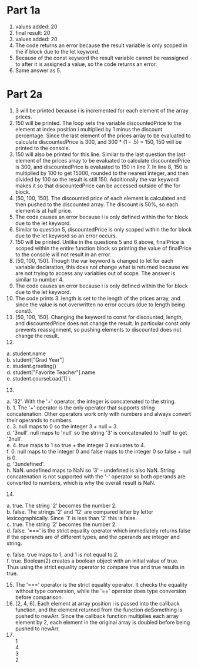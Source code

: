 # Part 1a
1. values added: 20
2. final result: 20
3. values added: 20
4. The code returns an error because the result variable is only scoped in the if block due to the let keyword. 
5. Because of the const keyword the result variable cannot be reassigned to after it is assigned a value, so the code returns an error.
6. Same answer as 5.
# Part 2a
1. 3 will be printed because i is incremented for each element of the array prices.
2. 150 will be printed. The loop sets the variable discountedPrice to the element at index position i multiplied by 1 minus the discount percentage. Since the last element of the prices array to be evaluated to calculate discountedPrice is 300, and 300 * (1 - .5) = 150, 150 will be printed to the console. 
3. 150 will also be printed for this line. Similar to the last question the last element of the prices array to be evaluated to calculate discountedPrice is 300, and discountedPrice is evaluated to 150 in line 7. In line 8, 150 is multiplied by 100 to get 15000, rounded to the nearest integer, and then divided by 100 so the result is still 150. Additionally the var keyword makes it so that discountedPrice can be accessed outside of the for block. 
4. [50, 100, 150]. The discounted price of each element is calculated and then pushed to the discounted array. The discount is 50%, so each element is at half price. 
5. The code causes an error because i is only defined within the for block due to the let keyword. 
6. Similar to question 5, discountedPrice is only scoped within the for block due to the let keyword so an error occurs.
7. 150 will be printed. Unlike in the questions 5 and 6 above, finalPrice is scoped within the entire function block so printing the value of finalPrice to the console will not result in an error.
8. [50, 100, 150]. Though the var keyword is changed to let for each variable declaration, this does not change what is returned because we are not trying to access any variables out of scope. The answer is similar to number 4. 
9. The code causes an error because i is only defined within the for block due to the let keyword.
10. The code prints 3. length is set to the length of the prices array, and since the value is not overwritten no error occurs (due to length being const).
11. [50, 100, 150]. Changing the keyword to const for discounted, length, and discountedPrice does not change the result. In particular const only prevents reassignment, so pushing elements to discounted does not change the result.
12. 
a. student.name\
b. student["Grad Year"] \
c. student.greeting() \
d. student["Favorite Teacher"].name \
e. student.courseLoad[1] \

13. 
a. '32'. With the '+' operator, the integer is concatenated to the string. \
b. 1. The '+' operator is the only operator that supports string concatenation. Other operators work only with numbers and always convert their operands to numbers. \
c. 3. null maps to 0 so the integer 3 + null = 3. \
d. '3null'. null maps to 'null' so the string '3' is concatenated to 'null' to get '3null'. \
e. 4. true maps to 1 so true + the integer 3 evaluates to 4.\
f. 0. null maps to the integer 0 and false maps to the integer 0 so false + null is 0. \
g. '3undefined'. \
h. NaN. undefined maps to NaN so '3' - undefined is also NaN. String concatenation is not supported with the '-' operator so both operands are converted to numbers, which is why the overall result is NaN. 

14. 
a. true. The string '2' becomes the number 2. \
b. false. The strings '2' and '12' are compared letter by letter lexicographically. Since '1' is less than '2' this is false. \
c. true. The string '2' becomes the number 2. \
d. false. '===' is the strict equality operator which immediately returns false if the operands are of different types, and the operands are integer and string.

e. false. true maps to 1, and 1 is not equal to 2. \
f. true. Boolean(2) creates a boolean object with an initial value of true. Thus using the strict equality operator to compare true and true results in true. 

15. The '===' operator is the strict equality operator. It checks the equality without type conversion, while the '==' operator does type conversion before comparison. 
17. [2, 4, 6]. Each element at array position i is passed into the callback function, and the element returned from the function doSomething is pushed to newArr. Since the callback function multiplies each array element by 2, each element in the original array is doubled before being pushed to newArr. 
19. \
1\
4\
3\
2

